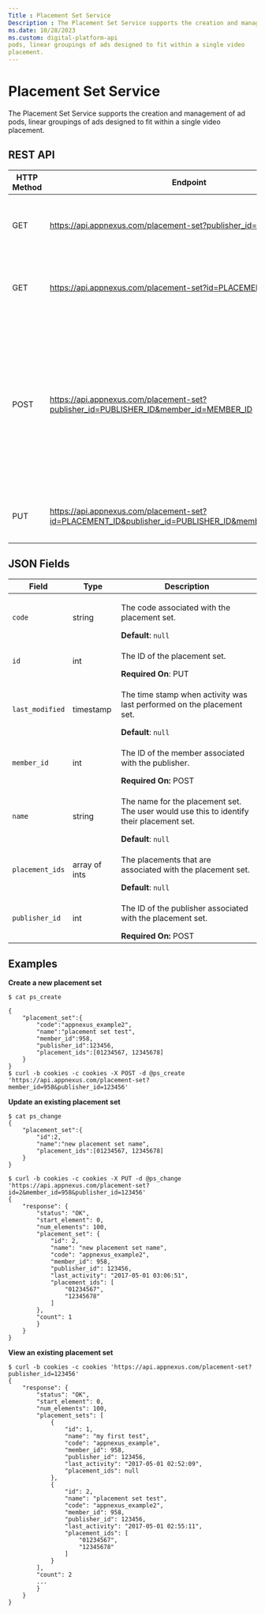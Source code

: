 ```yaml
---
Title : Placement Set Service
Description : The Placement Set Service supports the creation and management of ad
ms.date: 10/28/2023
ms.custom: digital-platform-api
pods, linear groupings of ads designed to fit within a single video
placement.
---
```



# Placement Set Service



The Placement Set Service supports the creation and management of ad
pods, linear groupings of ads designed to fit within a single video
placement.

>

## REST API

<table class="table">
<thead class="thead">
<tr class="header row">
<th id="placement-set-service__section_k4z_n42_twb__entry__1"
class="entry colsep-1 rowsep-1">HTTP Method</th>
<th id="placement-set-service__section_k4z_n42_twb__entry__2"
class="entry colsep-1 rowsep-1">Endpoint</th>
<th id="placement-set-service__section_k4z_n42_twb__entry__3"
class="entry colsep-1 rowsep-1">Description</th>
</tr>
</thead>
<tbody class="tbody">
<tr class="odd row">
<td class="entry colsep-1 rowsep-1"
headers="placement-set-service__section_k4z_n42_twb__entry__1">GET</td>
<td class="entry colsep-1 rowsep-1"
headers="placement-set-service__section_k4z_n42_twb__entry__2"><a
href="https://api.appnexus.com/placement-set?publisher_id=PUBLISHER_ID"
class="xref"
target="_blank">https://api.appnexus.com/placement-set?publisher_id=PUBLISHER_ID</a></td>
<td class="entry colsep-1 rowsep-1"
headers="placement-set-service__section_k4z_n42_twb__entry__3">View all
of the placement sets for one of your publishers.</td>
</tr>
<tr class="even row">
<td class="entry colsep-1 rowsep-1"
headers="placement-set-service__section_k4z_n42_twb__entry__1">GET</td>
<td class="entry colsep-1 rowsep-1"
headers="placement-set-service__section_k4z_n42_twb__entry__2"><a
href="https://api.appnexus.com/placement-set?id=PLACEMENT_ID"
class="xref"
target="_blank">https://api.appnexus.com/placement-set?id=PLACEMENT_ID</a></td>
<td class="entry colsep-1 rowsep-1"
headers="placement-set-service__section_k4z_n42_twb__entry__3">View a
specific placement set for one of your publishers.</td>
</tr>
<tr class="odd row">
<td class="entry colsep-1 rowsep-1"
headers="placement-set-service__section_k4z_n42_twb__entry__1">POST</td>
<td class="entry colsep-1 rowsep-1"
headers="placement-set-service__section_k4z_n42_twb__entry__2"><a
href="https://api.appnexus.com/placement-set?publisher_id=PUBLISHER_ID&amp;member_id=MEMBER_ID"
class="xref"
target="_blank">https://api.appnexus.com/placement-set?publisher_id=PUBLISHER_ID&amp;member_id=MEMBER_ID</a></td>
<td class="entry colsep-1 rowsep-1"
headers="placement-set-service__section_k4z_n42_twb__entry__3">Add a
placement set (NETWORK).
class="note note_note">
<b>Note:</b> All ad pod placements associated
with a placement group must belong to placement group's publisher.
</td>
</tr>
<tr class="even row">
<td class="entry colsep-1 rowsep-1"
headers="placement-set-service__section_k4z_n42_twb__entry__1">PUT</td>
<td class="entry colsep-1 rowsep-1"
headers="placement-set-service__section_k4z_n42_twb__entry__2"><a
href="https://api.appnexus.com/placement-set?id=PLACEMENT_ID&amp;publisher_id=PUBLISHER_ID&amp;member_id=MEMBER_ID"
class="xref"
target="_blank">https://api.appnexus.com/placement-set?id=PLACEMENT_ID&amp;publisher_id=PUBLISHER_ID&amp;member_id=MEMBER_ID</a></td>
<td class="entry colsep-1 rowsep-1"
headers="placement-set-service__section_k4z_n42_twb__entry__3">Modify an
existing placement set (NETWORK).</td>
</tr>
</tbody>
</table>



>

## JSON Fields

<table class="table">
<thead class="thead">
<tr class="header row">
<th id="placement-set-service__section_wq4_dp2_twb__entry__1"
class="entry colsep-1 rowsep-1">Field</th>
<th id="placement-set-service__section_wq4_dp2_twb__entry__2"
class="entry colsep-1 rowsep-1">Type</th>
<th id="placement-set-service__section_wq4_dp2_twb__entry__3"
class="entry colsep-1 rowsep-1">Description</th>
</tr>
</thead>
<tbody class="tbody">
<tr class="odd row">
<td class="entry colsep-1 rowsep-1"
headers="placement-set-service__section_wq4_dp2_twb__entry__1"><code
class="ph codeph">code</code></td>
<td class="entry colsep-1 rowsep-1"
headers="placement-set-service__section_wq4_dp2_twb__entry__2">string</td>
<td class="entry colsep-1 rowsep-1"
headers="placement-set-service__section_wq4_dp2_twb__entry__3"><p>The
code associated with the placement set.</p>
<strong>Default</strong>: <code class="ph codeph">null</code></td>
</tr>
<tr class="even row">
<td class="entry colsep-1 rowsep-1"
headers="placement-set-service__section_wq4_dp2_twb__entry__1"><code
class="ph codeph">id</code></td>
<td class="entry colsep-1 rowsep-1"
headers="placement-set-service__section_wq4_dp2_twb__entry__2">int</td>
<td class="entry colsep-1 rowsep-1"
headers="placement-set-service__section_wq4_dp2_twb__entry__3"><p>The ID
of the placement set.</p>
<strong>Required On</strong>: PUT</td>
</tr>
<tr class="odd row">
<td class="entry colsep-1 rowsep-1"
headers="placement-set-service__section_wq4_dp2_twb__entry__1"><code
class="ph codeph">last_modified</code></td>
<td class="entry colsep-1 rowsep-1"
headers="placement-set-service__section_wq4_dp2_twb__entry__2">timestamp</td>
<td class="entry colsep-1 rowsep-1"
headers="placement-set-service__section_wq4_dp2_twb__entry__3"><p>The
time stamp when activity was last performed on the placement set.</p>
<strong>Default</strong>: <code class="ph codeph">null</code></td>
</tr>
<tr class="even row">
<td class="entry colsep-1 rowsep-1"
headers="placement-set-service__section_wq4_dp2_twb__entry__1"><code
class="ph codeph">member_id</code></td>
<td class="entry colsep-1 rowsep-1"
headers="placement-set-service__section_wq4_dp2_twb__entry__2">int</td>
<td class="entry colsep-1 rowsep-1"
headers="placement-set-service__section_wq4_dp2_twb__entry__3"><p>The ID
of the member associated with the publisher.</p>
<strong>Required On:</strong> POST</td>
</tr>
<tr class="odd row">
<td class="entry colsep-1 rowsep-1"
headers="placement-set-service__section_wq4_dp2_twb__entry__1"><code
class="ph codeph">name</code></td>
<td class="entry colsep-1 rowsep-1"
headers="placement-set-service__section_wq4_dp2_twb__entry__2">string</td>
<td class="entry colsep-1 rowsep-1"
headers="placement-set-service__section_wq4_dp2_twb__entry__3"><p>The
name for the placement set. The user would use this to identify their
placement set.</p>
<strong>Default</strong>: <code class="ph codeph">null</code></td>
</tr>
<tr class="even row">
<td class="entry colsep-1 rowsep-1"
headers="placement-set-service__section_wq4_dp2_twb__entry__1"><code
class="ph codeph">placement_ids</code></td>
<td class="entry colsep-1 rowsep-1"
headers="placement-set-service__section_wq4_dp2_twb__entry__2">array of
ints</td>
<td class="entry colsep-1 rowsep-1"
headers="placement-set-service__section_wq4_dp2_twb__entry__3"><p>The
placements that are associated with the placement set.</p>
<strong>Default</strong>: <code class="ph codeph">null</code></td>
</tr>
<tr class="odd row">
<td class="entry colsep-1 rowsep-1"
headers="placement-set-service__section_wq4_dp2_twb__entry__1"><code
class="ph codeph">publisher_id</code></td>
<td class="entry colsep-1 rowsep-1"
headers="placement-set-service__section_wq4_dp2_twb__entry__2">int</td>
<td class="entry colsep-1 rowsep-1"
headers="placement-set-service__section_wq4_dp2_twb__entry__3"><p>The ID
of the publisher associated with the placement set.</p>
<strong>Required On:</strong> POST</td>
</tr>
</tbody>
</table>



>

## Examples

**Create a new placement set**

``` pre
$ cat ps_create

{
    "placement_set":{
        "code":"appnexus_example2",
        "name":"placement set test",
        "member_id":958,
        "publisher_id":123456,
        "placement_ids":[01234567, 12345678]
    }
}
$ curl -b cookies -c cookies -X POST -d @ps_create 'https://api.appnexus.com/placement-set?member_id=958&publisher_id=123456' 
```

**Update an existing placement set**

``` pre
$ cat ps_change
{
    "placement_set":{
        "id":2,
        "name":"new placement set name",
        "placement_ids":[01234567, 12345678]
    }
}

$ curl -b cookies -c cookies -X PUT -d @ps_change 'https://api.appnexus.com/placement-set?id=2&member_id=958&publisher_id=123456'
{
    "response": {
        "status": "OK",
        "start_element": 0,
        "num_elements": 100,
        "placement_set": {
            "id": 2,
            "name": "new placement set name",
            "code": "appnexus_example2",
            "member_id": 958,
            "publisher_id": 123456,
            "last_activity": "2017-05-01 03:06:51",
            "placement_ids": [
                "01234567",
                "12345678"
            ]
        },
        "count": 1
        }
    }
}
```

**View an existing placement set**

``` pre
$ curl -b cookies -c cookies 'https://api.appnexus.com/placement-set?publisher_id=123456'
{
    "response": {
        "status": "OK",
        "start_element": 0,
        "num_elements": 100,
        "placement_sets": [
            {
                "id": 1,
                "name": "my first test",
                "code": "appnexus_example",
                "member_id": 958,
                "publisher_id": 123456,
                "last_activity": "2017-05-01 02:52:09",
                "placement_ids": null
            },
            {
                "id": 2,
                "name": "placement set test",
                "code": "appnexus_example2",
                "member_id": 958,
                "publisher_id": 123456,
                "last_activity": "2017-05-01 02:55:11",
                "placement_ids": [
                    "01234567",
                    "12345678"
                ]
            }
        ],
        "count": 2
        ...
        }
    }
}
```






